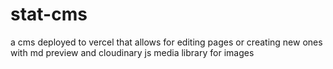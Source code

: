 # stat-cms
a cms deployed to vercel that allows for editing pages or creating new ones with md preview and cloudinary js media library for images
